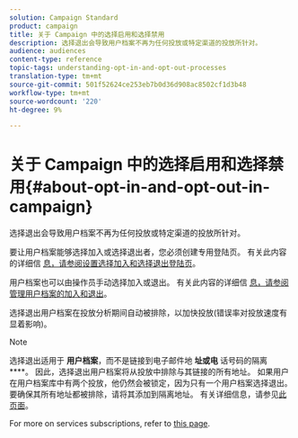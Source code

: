```yaml
---
solution: Campaign Standard
product: campaign
title: 关于 Campaign 中的选择启用和选择禁用
description: 选择退出会导致用户档案不再为任何投放或特定渠道的投放所针对。
audience: audiences
content-type: reference
topic-tags: understanding-opt-in-and-opt-out-processes
translation-type: tm+mt
source-git-commit: 501f52624ce253eb7b0d36d908ac8502cf1d3b48
workflow-type: tm+mt
source-wordcount: '220'
ht-degree: 9%

---
```



# 关于 Campaign 中的选择启用和选择禁用{#about-opt-in-and-opt-out-in-campaign}

选择退出会导致用户档案不再为任何投放或特定渠道的投放所针对。

要让用户档案能够选择加入或选择退出者，您必须创建专用登陆页。 有关此内容的详细信 [息，请参阅设置选择加入和选择退出登陆页](../../audiences/using/managing-opt-in-and-opt-out-in-campaign.md#setting-up-opt-in-and-opt-out-landing-pages)。

用户档案也可以由操作员手动选择加入或退出。 有关此内容的详细信 [息，请参阅管理用户档案的加入和退出](../../audiences/using/managing-opt-in-and-opt-out-in-campaign.md#managing-opt-in-and-opt-out-from-a-profile)。

选择退出用户档案在投放分析期间自动被排除，以加快投放(错误率对投放速度有显着影响)。

>[!NOTE]
>
>选择退出适用于 **用户档案**，而不是链接到电子邮件地 **址或电** 话号码的隔离 ****。 因此，选择退出用户档案将从投放中排除与其链接的所有地址。 如果用户在用户档案库中有两个投放，他仍然会被锁定，因为只有一个用户档案选择退出。 要确保其所有地址都被排除，请将其添加到隔离地址。 有关详细信息，请参见[此页面](../../sending/using/understanding-quarantine-management.md#identifying-quarantined-addresses-for-the-entire-platform)。

For more on services subscriptions, refer to [this page](../../audiences/using/about-subscriptions.md).

